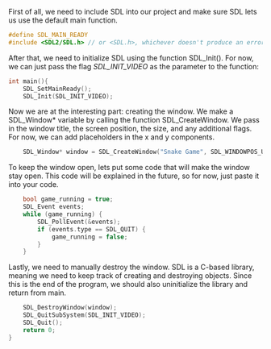 First of all, we need to include SDL into our project and make sure SDL lets us use the default main function.
```cpp
#define SDL_MAIN_READY
#include <SDL2/SDL.h> // or <SDL.h>, whichever doesn't produce an error
```
After that, we need to initialize SDL using the function SDL_Init(). For now, we can just pass the flag *SDL_INIT_VIDEO*  as the parameter to the function:
```cpp
int main(){
	SDL_SetMainReady();
	SDL_Init(SDL_INIT_VIDEO);
```
Now we are at the interesting part: creating the window. We make a SDL_Window* variable by calling the function SDL_CreateWindow. We pass in the window title, the screen position, the size, and any additional flags. For now, we can add placeholders in the x and y components.
```cpp
	SDL_Window* window = SDL_CreateWindow("Snake Game", SDL_WINDOWPOS_UNDEFINED, SDL_WINDOWPOS_UNDEFINED, 500, 500, SDL_WINDOW_SHOWN);
```
To keep the window open, lets put some code that will make the window stay open. This code will be explained in the future, so for now, just paste it into your code.
```cpp
	bool game_running = true;
	SDL_Event events;
	while (game_running) {
		SDL_PollEvent(&events);
		if (events.type == SDL_QUIT) {
			game_running = false;
		}
	}
```
Lastly, we need to manually destroy the window. SDL is a C-based library, meaning we need to keep track of creating and destroying objects. Since this is the end of the program, we should also uninitialize the library and return from main.
```cpp
	SDL_DestroyWindow(window);
	SDL_QuitSubSystem(SDL_INIT_VIDEO);
	SDL_Quit();
	return 0;
}
```

